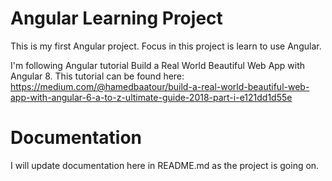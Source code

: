 # Angular Learning Project

This is my first Angular project. Focus in this project is learn to use Angular.

I'm following Angular tutorial Build a Real World Beautiful Web App with Angular 8. 
This tutorial can be found here:
https://medium.com/@hamedbaatour/build-a-real-world-beautiful-web-app-with-angular-6-a-to-z-ultimate-guide-2018-part-i-e121dd1d55e

# Documentation

I will update documentation here in README.md as the project is going on.
